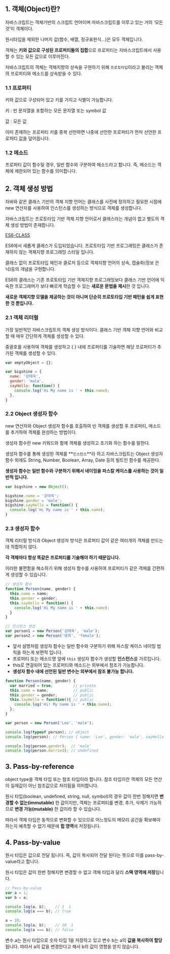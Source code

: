 1\. 객체(Object)란?
----------------

 자바스크립트는 객체기반의 스크립트 언어이며 자바스크립트를 이루고 있는 거의 ‘모든것’이 객체이다.

 원시타입을 제외한 나머지 값(함수, 배열, 정규표현식…)은 모두 객체입니다.

 객체는 **키와 값으로 구성된 프로퍼티들의 집합**으로 프로퍼티는 자바스크립트에서 사용할 수 있는 모든 값으로 이루어진다.

 자바스크립트의 객체는 객체지향의 상속을 구현하기 위해 `프로토타입`이라고 불리는 객체의 프로퍼티와 메소드를 상속받을 수 있다.

###  1.1 프로퍼티

 키와 값으로 구성되어 있고 키를 가지고 식별이 가능합니다.

 키 : 빈 문자열을 포함하는 모든 문자열 또는 symbol 값

 값 : 모든 값

 이미 존재하는 프로퍼티 키를 중복 선언하면 나중에 선언한 프로퍼티가 먼저 선언한 프로퍼티 값을 덮어씁니다.

###  1.2 메소드

 프로퍼티 값이 함수일 경우, 일반 함수와 구분하여 메소드라고 합니다. 즉, 메소드는 객체에 제한되어 있는 함수를 의미합니다.

2\. 객체 생성 방법
------------

자바와 같은 클래스 기반의 객체 지향 언어는 클래스를 사전에 정의하고 필요한 시점에 new 연산자를 사용하여 인스턴스를 생성하는 방식으로 객체를 생성합니다.

 자바스크립트는 프로토타입 기반 객체 지향 언어로서 클래스라는 개념이 없고 별도의 객체 생성 방법이 존재합니다.

[ES6-CLASS](https://github.com/gangchaeng2/daily/blob/master/javascript/5.%20class.md)

 ES6에서 새롭게 클래스가 도입되었습니다. 프로토타입 기반 프로그래밍은 클래스가 존재하지 않는 객체지향 프로그래밍 스타일 입니다.

 클래스 없이 프로토타입 체인과 클로저 등으로 객체지향 언어의 상속, 캡슐화(정보 은닉)등의 개념을 구현합니다.

 ES6의 클래스는 기존 프로토타입 기반 객체지향 프로그래밍보다 클래스 기반 언어에 익숙한 프로그래머가 보다 빠르게 학습할 수 있는 **새로운 문법을 제시**한 것 입니다.

 **새로운 객체지향 모델을 제공하는 것이 아니며 단순히 프로토타입 기반 패턴을 쉽게 표현한 것 뿐입니다.**

###  2.1 객체 리터럴

가장 일반적인 자바스크립트의 객체 생성 방식이다. 클래스 기반 객체 지향 언어와 비교할 때 매우 간단하게 객체를 생성할 수 있다.

 중괄호를 사용하여 객체를 생성하고 { } 내에 프로퍼티를 기술하면 해당 프로퍼티가 추가된 객체를 생성할 수 있다.

```js
var emptyObject = {};

var bigshine = {
  name: '강태욱',
  gender: 'male',
  sayHello: function() {
    console.log('Hi My name is ' + this.name);
  },
}
```

###  2.2 Object 생성자 함수

new 연산자와 Object 생성자 함수를 호출하여 빈 객체를 생성할 후 프로퍼티, 메소드를 추가하여 객체를 완성하는 방법이다.

 생성자 함수란 new 키워드와 함께 객체를 생성하고 초기화 하는 함수를 말한다. 

 생성자 함수를 통해 생성된 객체를 **`인스턴스`**라 하고 자바스크립트는 Object 생성자 함수 외에도 String, Number, Boolean, Array, Date 등의 빌트인 함수를 제공한다.

 **생성자 함수는 일반 함수와 구분하기 위해서 네이밍을 파스칼 케이스를 사용하는 것이 일반적 입니다.**

```js
var bigshine = new Object();

bigshine.name = '강태욱';
bigshine.gender = 'male';
bigshine.sayHello = function() {
  console.log('Hi My name is ' + this.name);
}
```

###  2.3 생성자 함수

객체 리터럴 방식과 Object 생성자 방식은 프로퍼티 값이 같은 여러개의 객체를 만드는데 적합하지 않다.

 **각 객체마다 항상 똑같은 프로퍼티를 기술해야 하기 때문입니다.**

 이러한 불편함을 해소하기 위해 생성자 함수를 사용하여 프로퍼티가 같은 객체를 간편하게 생성할 수 있습니다.

```js
// 생성자 함수
function Person(name, gender) {
  this.name = name;
  this.gender = gender;
  this.sayHello = function() {
    console.log('Hi My name is ' + this.name);
  }
}

// 인스턴스 생성
var person1 = new Person('강태욱', 'male');
var person2 = new Person('영희', 'female');
```

* 앞서 설명처럼 생성자 함수는 일반 함수와 구분하기 위해 파스칼 케이스 네이밍 법칙을 하는게 보편적 입니다.
* 프로퍼티 또는 메소드명 앞에 `this`​ 생성자 함수가 생성할 **인스턴스**를 가르킵니다.
* this로 연걸되어 있는 프로퍼티와 메소드는 외부에서 참조가 가능합니다.
* **생성자 함수 내에 선언된 일반 변수는 외부에서 참조 불가능 합니다.**

```js
function Person(name, gender) {
  var married = true;         // private
  this.name = name;           // public
  this.gender = gender;       // public
  this.sayHello = function(){ // public
    console.log('Hi! My name is ' + this.name);
  };
}

var person = new Person('Lee', 'male');

console.log(typeof person); // object
console.log(person); // Person { name: 'Lee', gender: 'male', sayHello: [Function] }

console.log(person.gender);  // 'male'
console.log(person.married); // undefined
```



3\. Pass-by-reference
---------------------

object type을 객체 타입 또는 참조 타입이라 합니다. 참조 타입이란 객체의 모든 연산이 실제값이 아닌 참조값으로 처리됨을 의미합니다.

 원시 타입(boolean, undefined, string, null, symbol)의 경우 값이 한번 정해지면 **변경할 수 없는(immutable)** 한 값이지만, 객체는 프로퍼티를 변경, 추가, 삭제가 가능하므로 **변경 가능(mutable)** 한 값이라 할 수 있습니다.

 따라서 객체 타입은 동적으로 변화할 수 있으므로 어느정도의 메모리 공간을 확보해야 하는지 예측할 수 없기 때문에 **힙 영역**에 저장됩니다.



4\. Pass-by-value
-----------------

원시 타입은 값으로 전달 됩니다. 즉, 값이 복사되어 전달 된다는 뜻으로 이를 pass-by-value라고 합니다.

 원시 타입은 값이 한번 정해지면 변경할 수 없고 객체 타입과 달리 **스택 영역에 저장**됩니다.

```js
// Pass-by-value
var a = 1;
var b = a;

console.log(a, b);    // 1  1
console.log(a === b); // true

a = 10;
console.log(a, b);    // 10  1
console.log(a === b); // false
```

변수 a는 원시 타입으로 숫자 타입 1을 저장하고 있고 변수 b는 a의 **값을 복사하여 할당** 됩니다. 따라서 a의 값을 변경한다고 해서 b의 값이 영향을 받지 않습니다.
